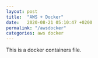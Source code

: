 ```yaml
---
layout: post
title:  "AWS + Docker"
date:   2020-08-21 05:10:47 +0200
permalink: "/awsdocker"
categories: aws docker
---
```


This is a docker containers file.

